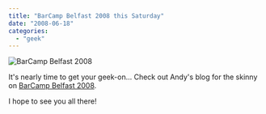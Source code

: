 ```yaml
---
title: "BarCamp Belfast 2008 this Saturday"
date: "2008-06-18"
categories: 
  - "geek"
---
```


![BarCamp Belfast 2008](/wp-content/uploads/2008/06/barcamp.jpg)

It's nearly time to get your geek-on... Check out Andy's blog for the skinny on [BarCamp Belfast 2008](http://goodonpaper.org/entries/four-days-to-barcamp/).

I hope to see you all there!
